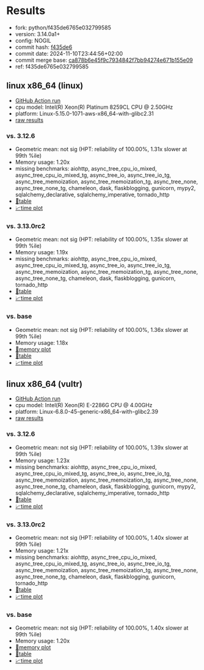 # Results

- fork: python/f435de6765e032799585
- version: 3.14.0a1+
- config: NOGIL
- commit hash: [f435de6](https://github.com/python/cpython/commit/f435de6)
- commit date: 2024-11-10T23:44:56+02:00
- commit merge base: [ca878b6e45f9c7934842f7bb94274e671b155e09](https://github.com/python/cpython/commit/ca878b6e45f9c7934842f7bb94274e671b155e09)
- ref: f435de6765e032799585

## linux x86_64 (linux)

- [GitHub Action run](https://github.com/facebookexperimental/free-threading-benchmarking/actions/runs/11769821222)
- cpu model: Intel(R) Xeon(R) Platinum 8259CL CPU @ 2.50GHz
- platform: Linux-5.15.0-1071-aws-x86_64-with-glibc2.31
- [raw results](bm-20241110-linux-x86_64-python-f435de6765e032799585-3.14.0a1%2B-f435de6.json)

### vs. 3.12.6

- Geometric mean: not sig (HPT: reliability of 100.00%, 1.31x slower at 99th %ile)
- Memory usage: 1.20x
- missing benchmarks: aiohttp, async_tree_cpu_io_mixed, async_tree_cpu_io_mixed_tg, async_tree_io, async_tree_io_tg, async_tree_memoization, async_tree_memoization_tg, async_tree_none, async_tree_none_tg, chameleon, dask, flaskblogging, gunicorn, mypy2, sqlalchemy_declarative, sqlalchemy_imperative, tornado_http
- [📄table](bm-20241110-linux-x86_64-python-f435de6765e032799585-3.14.0a1%2B-f435de6-vs-3.12.6.md)
- [📈time plot](bm-20241110-linux-x86_64-python-f435de6765e032799585-3.14.0a1%2B-f435de6-vs-3.12.6.svg)

### vs. 3.13.0rc2

- Geometric mean: not sig (HPT: reliability of 100.00%, 1.35x slower at 99th %ile)
- Memory usage: 1.19x
- missing benchmarks: aiohttp, async_tree_cpu_io_mixed, async_tree_cpu_io_mixed_tg, async_tree_io, async_tree_io_tg, async_tree_memoization, async_tree_memoization_tg, async_tree_none, async_tree_none_tg, chameleon, dask, flaskblogging, gunicorn, tornado_http
- [📄table](bm-20241110-linux-x86_64-python-f435de6765e032799585-3.14.0a1%2B-f435de6-vs-3.13.0rc2.md)
- [📈time plot](bm-20241110-linux-x86_64-python-f435de6765e032799585-3.14.0a1%2B-f435de6-vs-3.13.0rc2.svg)

### vs. base

- Geometric mean: not sig (HPT: reliability of 100.00%, 1.36x slower at 99th %ile)
- Memory usage: 1.18x
- [🧠memory plot](bm-20241110-linux-x86_64-python-f435de6765e032799585-3.14.0a1%2B-f435de6-vs-base-mem.svg)
- [📄table](bm-20241110-linux-x86_64-python-f435de6765e032799585-3.14.0a1%2B-f435de6-vs-base.md)
- [📈time plot](bm-20241110-linux-x86_64-python-f435de6765e032799585-3.14.0a1%2B-f435de6-vs-base.svg)

## linux x86_64 (vultr)

- [GitHub Action run](https://github.com/facebookexperimental/free-threading-benchmarking/actions/runs/11769821222)
- cpu model: Intel(R) Xeon(R) E-2286G CPU @ 4.00GHz
- platform: Linux-6.8.0-45-generic-x86_64-with-glibc2.39
- [raw results](bm-20241110-vultr-x86_64-python-f435de6765e032799585-3.14.0a1%2B-f435de6.json)

### vs. 3.12.6

- Geometric mean: not sig (HPT: reliability of 100.00%, 1.39x slower at 99th %ile)
- Memory usage: 1.23x
- missing benchmarks: aiohttp, async_tree_cpu_io_mixed, async_tree_cpu_io_mixed_tg, async_tree_io, async_tree_io_tg, async_tree_memoization, async_tree_memoization_tg, async_tree_none, async_tree_none_tg, chameleon, dask, flaskblogging, gunicorn, mypy2, sqlalchemy_declarative, sqlalchemy_imperative, tornado_http
- [📄table](bm-20241110-vultr-x86_64-python-f435de6765e032799585-3.14.0a1%2B-f435de6-vs-3.12.6.md)
- [📈time plot](bm-20241110-vultr-x86_64-python-f435de6765e032799585-3.14.0a1%2B-f435de6-vs-3.12.6.svg)

### vs. 3.13.0rc2

- Geometric mean: not sig (HPT: reliability of 100.00%, 1.40x slower at 99th %ile)
- Memory usage: 1.21x
- missing benchmarks: aiohttp, async_tree_cpu_io_mixed, async_tree_cpu_io_mixed_tg, async_tree_io, async_tree_io_tg, async_tree_memoization, async_tree_memoization_tg, async_tree_none, async_tree_none_tg, chameleon, dask, flaskblogging, gunicorn, tornado_http
- [📄table](bm-20241110-vultr-x86_64-python-f435de6765e032799585-3.14.0a1%2B-f435de6-vs-3.13.0rc2.md)
- [📈time plot](bm-20241110-vultr-x86_64-python-f435de6765e032799585-3.14.0a1%2B-f435de6-vs-3.13.0rc2.svg)

### vs. base

- Geometric mean: not sig (HPT: reliability of 100.00%, 1.40x slower at 99th %ile)
- Memory usage: 1.20x
- [🧠memory plot](bm-20241110-vultr-x86_64-python-f435de6765e032799585-3.14.0a1%2B-f435de6-vs-base-mem.svg)
- [📄table](bm-20241110-vultr-x86_64-python-f435de6765e032799585-3.14.0a1%2B-f435de6-vs-base.md)
- [📈time plot](bm-20241110-vultr-x86_64-python-f435de6765e032799585-3.14.0a1%2B-f435de6-vs-base.svg)

